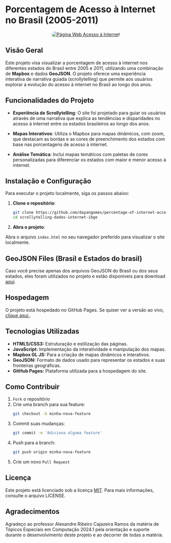 # Porcentagem de Acesso à Internet no Brasil (2005-2011)

<div align="center">
  <a href="https://dayangomes.github.io/scrollytelling-dados-internet-ibge/">
    <img alt="Página Web Acesso à Internet" src="assets/gif/gif_pagina.gif" style="border-radius: 500px;">
  </a>
</div>

## Visão Geral

Este projeto visa visualizar a porcentagem de acesso à internet nos diferentes estados do Brasil entre 2005 e 2011, utilizando uma combinação de **Mapbox** e dados **GeoJSON**. O projeto oferece uma experiência interativa de narrativa guiada (scrollytelling) que permite aos usuários explorar a evolução do acesso à internet no Brasil ao longo dos anos.

## Funcionalidades do Projeto

- **Experiência de Scrollytelling**: O site foi projetado para guiar os usuários através de uma narrativa que explica as tendências e disparidades no acesso à internet entre os estados brasileiros ao longo dos anos.
  
- **Mapas Interativos**: Utiliza o Mapbox para mapas dinâmicos, com zoom, que destacam as bordas e as cores de preenchimento dos estados com base nas porcentagens de acesso à internet. 

- **Análise Temática**: Inclui mapas temáticos com paletas de cores personalizadas para diferenciar os estados com maior e menor acesso à internet.


## Instalação e Configuração

Para executar o projeto localmente, siga os passos abaixo:

1. **Clone o repositório**:
   ```sh
   git clone https://github.com/dayangomes/percentage-of-internet-access.git](https://github.com/dayangomes/scrollytelling-dados-internet-ibge.git)
   cd scrollytelling-dados-internet-ibge

2. **Abra o projeto**:

Abra o arquivo `index.html` no seu navegador preferido para visualizar o site localmente.

## GeoJSON Files (Brasil e Estados do brasil)

Caso você precise apenas dos arquivos GeoJSON do Brasil ou dos seus estados, eles foram utilizados no projeto e estão disponíveis para download [aqui](https://github.com/dayangomes/scrollytelling-dados-internet-ibge/tree/main/geojson).

## Hospedagem
O projeto está hospedado no GitHub Pages. Se quiser ver a versão ao vivo, [clique aqui.](https://dayangomes.github.io/scrollytelling-dados-internet-ibge/).

## Tecnologias Utilizadas

- **HTML5/CSS3:** Estruturação e estilização das páginas.
- **JavaScript:** Implementação da interatividade e manipulação dos mapas.
- **Mapbox GL JS:** Para a criação de mapas dinâmicos e interativos.
- **GeoJSON:** Formato de dados usado para representar os estados e suas fronteiras geográficas.
- **GitHub Pages:** Plataforma utilizada para a hospedagem do site.

## Como Contribuir

1. `Fork` o repositório
2. Crie uma branch para sua feature: 
    ```sh
    git checkout -b minha-nova-feature
3. Commit suas mudanças: 
    ```sh
    git commit -m 'Adiciona alguma feature'

4. Push para a branch: 
    ```sh
    git push origin minha-nova-feature
5. Crie um novo `Pull Request`

## Licença

Este projeto está licenciado sob a licença [MIT](https://choosealicense.com/licenses/mit/). Para mais informações, consulte o arquivo LICENSE.

## Agradecimentos
Agradeço ao professor  Alexandre Ribeiro Cajazeira Ramos da matéria de Tópicos Especiais em Computação 2024.1 pela orientação e suporte durante o desenvolvimento deste projeto e ao decorrer de todas a matéria.
